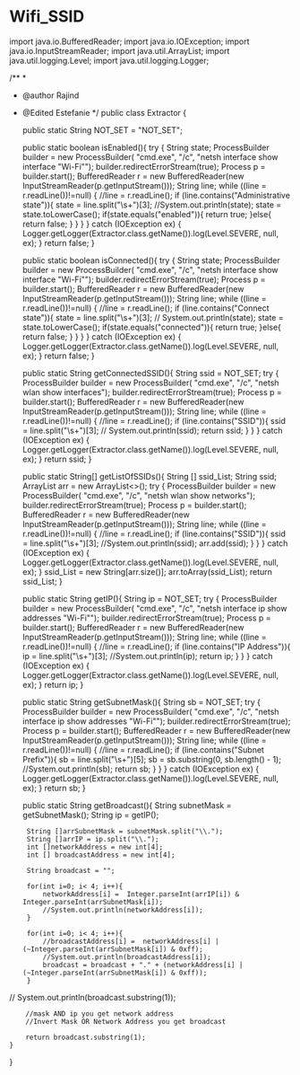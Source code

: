 # Wifi_SSID
import java.io.BufferedReader;
import java.io.IOException;
import java.io.InputStreamReader;
import java.util.ArrayList;
import java.util.logging.Level;
import java.util.logging.Logger;

/**
 *
 * @author Rajind
 * @Edited Estefanie
 */
public class Extractor {

    public static String NOT_SET = "NOT_SET";

    public static boolean isEnabled(){
        try {
            String state;
            ProcessBuilder builder = new ProcessBuilder(
                    "cmd.exe", "/c", "netsh interface show interface \"Wi-Fi\"");
            builder.redirectErrorStream(true);
            Process p = builder.start();
            BufferedReader r = new BufferedReader(new InputStreamReader(p.getInputStream()));
            String line;
            while ((line = r.readLine())!=null) {
                //line = r.readLine();
                if (line.contains("Administrative state")){
                    state = line.split("\\s+")[3];
                    //System.out.println(state);
                    state = state.toLowerCase();
                    if(state.equals("enabled")){
                        return true;
                    }else{
                        return false;
                    }
                }
            }
        } catch (IOException ex) {
            Logger.getLogger(Extractor.class.getName()).log(Level.SEVERE, null, ex);
        }
        return false;
    }

    public static boolean isConnected(){
        try {
            String state;
            ProcessBuilder builder = new ProcessBuilder(
                    "cmd.exe", "/c", "netsh interface show interface \"Wi-Fi\"");
            builder.redirectErrorStream(true);
            Process p = builder.start();
            BufferedReader r = new BufferedReader(new InputStreamReader(p.getInputStream()));
            String line;
            while ((line = r.readLine())!=null) {
                //line = r.readLine();
                if (line.contains("Connect state")){
                    state = line.split("\\s+")[3];
//                    System.out.println(state);
                    state = state.toLowerCase();
                    if(state.equals("connected")){
                        return true;
                    }else{
                        return false;
                    }
                }
            }
        } catch (IOException ex) {
            Logger.getLogger(Extractor.class.getName()).log(Level.SEVERE, null, ex);
        }
        return false;
    }

    public static String getConnectedSSID(){
        String ssid = NOT_SET;
        try {
            ProcessBuilder builder = new ProcessBuilder(
                    "cmd.exe", "/c", "netsh wlan show interfaces");
            builder.redirectErrorStream(true);
            Process p = builder.start();
            BufferedReader r = new BufferedReader(new InputStreamReader(p.getInputStream()));
            String line;
            while ((line = r.readLine())!=null) {
                //line = r.readLine();
                if (line.contains("SSID")){
                    ssid = line.split("\\s+")[3];
//                    System.out.println(ssid);
                    return ssid;
                }
            }
        } catch (IOException ex) {
            Logger.getLogger(Extractor.class.getName()).log(Level.SEVERE, null, ex);
        }
        return ssid;
    }

    public static String[] getListOfSSIDs(){
        String [] ssid_List;
        String ssid;
        ArrayList<String> arr = new ArrayList<>();
        try {
            ProcessBuilder builder = new ProcessBuilder(
                    "cmd.exe", "/c", "netsh wlan show networks");
            builder.redirectErrorStream(true);
            Process p = builder.start();
            BufferedReader r = new BufferedReader(new InputStreamReader(p.getInputStream()));
            String line;
            while ((line = r.readLine())!=null) {
                //line = r.readLine();
                if (line.contains("SSID")){
                    ssid = line.split("\\s+")[3];
                    //System.out.println(ssid);
                    arr.add(ssid);
                }
            }
        } catch (IOException ex) {
            Logger.getLogger(Extractor.class.getName()).log(Level.SEVERE, null, ex);
        }
        ssid_List = new String[arr.size()];
        arr.toArray(ssid_List);
        return ssid_List;
    }

    public static String getIP(){
        String ip = NOT_SET; 
        try {
            ProcessBuilder builder = new ProcessBuilder(
                    "cmd.exe", "/c", "netsh interface ip show addresses \"Wi-Fi\"");
            builder.redirectErrorStream(true);
            Process p = builder.start();
            BufferedReader r = new BufferedReader(new InputStreamReader(p.getInputStream()));
            String line;
            while ((line = r.readLine())!=null) {
                //line = r.readLine();
                if (line.contains("IP Address")){
                    ip = line.split("\\s+")[3];
                    //System.out.println(ip);
                    return ip;
                }
            }
        } catch (IOException ex) {
            Logger.getLogger(Extractor.class.getName()).log(Level.SEVERE, null, ex);
        }
        return ip;
    }

    public static String getSubnetMask(){
        String sb = NOT_SET; 
        try {
            ProcessBuilder builder = new ProcessBuilder(
                    "cmd.exe", "/c", "netsh interface ip show addresses \"Wi-Fi\"");
            builder.redirectErrorStream(true);
            Process p = builder.start();
            BufferedReader r = new BufferedReader(new InputStreamReader(p.getInputStream()));
            String line;
            while ((line = r.readLine())!=null) {
                //line = r.readLine();
                if (line.contains("Subnet Prefix")){
                    sb = line.split("\\s+")[5];
                    sb = sb.substring(0, sb.length() - 1);
                    //System.out.println(sb);
                    return sb;
                }
            }
        } catch (IOException ex) {
            Logger.getLogger(Extractor.class.getName()).log(Level.SEVERE, null, ex);
        }
        return sb;
    }

    public static String getBroadcast(){
        String subnetMask = getSubnetMask();
        String ip = getIP();

        String []arrSubnetMask = subnetMask.split("\\.");
        String []arrIP = ip.split("\\.");
        int []networkAddress = new int[4];
        int [] broadcastAddress = new int[4];

        String broadcast = "";

        for(int i=0; i< 4; i++){
            networkAddress[i] =  Integer.parseInt(arrIP[i]) & Integer.parseInt(arrSubnetMask[i]);
            //System.out.println(networkAddress[i]);
        }

        for(int i=0; i< 4; i++){
            //broadcastAddress[i] =  networkAddress[i] | (~Integer.parseInt(arrSubnetMask[i]) & 0xff);
            //System.out.println(broadcastAddress[i]);
            broadcast = broadcast + "." + (networkAddress[i] | (~Integer.parseInt(arrSubnetMask[i]) & 0xff));
        }

//        System.out.println(broadcast.substring(1));

        //mask AND ip you get network address
        //Invert Mask OR Network Address you get broadcast

        return broadcast.substring(1);
    }
}
